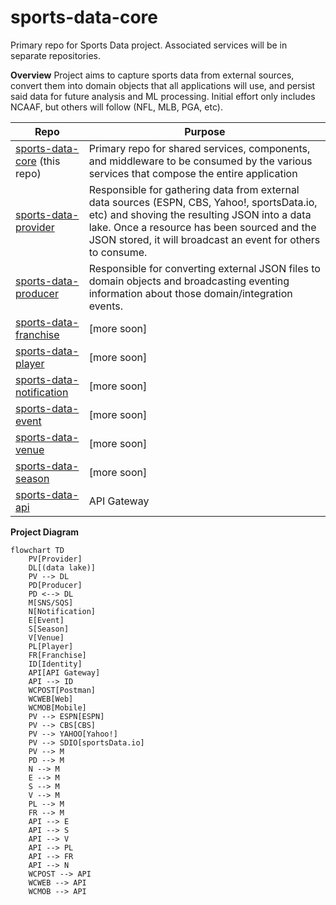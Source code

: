 
# sports-data-core
Primary repo for Sports Data project. Associated services will be in separate repositories.

**Overview**
Project aims to capture sports data from external sources, convert them into domain objects that all applications will use, and persist said data for future analysis and ML processing.  Initial effort only includes NCAAF, but others will follow (NFL, MLB, PGA, etc).

|Repo|Purpose  |
|--|--|
|[sports-data-core](https://github.com/jrandallsexton/sports-data-core) (this repo) | Primary repo for shared services, components, and middleware to be consumed by the various services that compose the entire application |
|[sports-data-provider](https://github.com/jrandallsexton/sports-data-provider) | Responsible for gathering data from external data sources (ESPN, CBS, Yahoo!, sportsData.io, etc) and shoving the resulting JSON into a data lake.  Once a resource has been sourced and the JSON stored, it will broadcast an event for others to consume.|
|[sports-data-producer](https://github.com/jrandallsexton/sports-data-producer) | Responsible for converting external JSON files to domain objects and broadcasting eventing information about those domain/integration events.|
|[sports-data-franchise](https://github.com/jrandallsexton/sports-data-franchise) | [more soon]|
|[sports-data-player](https://github.com/jrandallsexton/sports-data-player) | [more soon]|
|[sports-data-notification](https://github.com/jrandallsexton/sports-data-notification) | [more soon]|
|[sports-data-event](https://github.com/jrandallsexton/sports-data-event) | [more soon]|
|[sports-data-venue](https://github.com/jrandallsexton/sports-data-venue) | [more soon]|
|[sports-data-season](https://github.com/jrandallsexton/sports-data-season) | [more soon]|
|[sports-data-api](https://github.com/jrandallsexton/sports-data-api) | API Gateway|

**Project Diagram**
```mermaid
flowchart TD
    PV[Provider]
    DL[(data lake)]
    PV --> DL
    PD[Producer]
    PD <--> DL
    M[SNS/SQS]
    N[Notification]
    E[Event]
    S[Season]
    V[Venue]
    PL[Player]
    FR[Franchise]
    ID[Identity]
    API[API Gateway]
    API --> ID
    WCPOST[Postman]
    WCWEB[Web]
    WCMOB[Mobile]
    PV --> ESPN[ESPN]
    PV --> CBS[CBS]
    PV --> YAHOO[Yahoo!]
    PV --> SDIO[sportsData.io]
    PV --> M
    PD --> M
    N --> M
    E --> M
    S --> M
    V --> M
    PL --> M
    FR --> M
    API --> E
    API --> S
    API --> V
    API --> PL
    API --> FR
    API --> N
    WCPOST --> API
    WCWEB --> API
    WCMOB --> API
```
